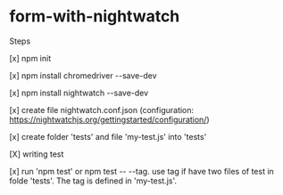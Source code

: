 # form-with-nightwatch

Steps

[x] npm init

[x] npm install chromedriver --save-dev 

[x] npm install nightwatch --save-dev 

[x] create file nightwatch.conf.json (configuration: https://nightwatchjs.org/gettingstarted/configuration/)

[x] create folder 'tests' and file 'my-test.js' into 'tests'

[X] writing test

[x] run 'npm test' or npm test -- --tag. use tag if have two files of test in folde 'tests'. The tag is defined in 'my-test.js'.
